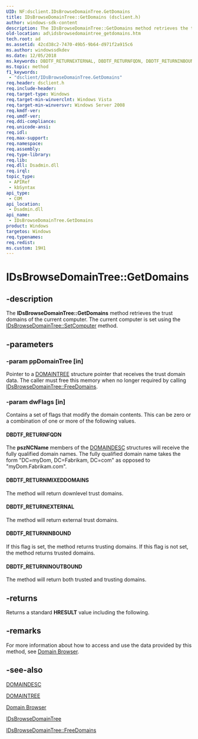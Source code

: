 ```yaml
---
UID: NF:dsclient.IDsBrowseDomainTree.GetDomains
title: IDsBrowseDomainTree::GetDomains (dsclient.h)
author: windows-sdk-content
description: The IDsBrowseDomainTree::GetDomains method retrieves the trust domains of the current computer. The current computer is set using the IDsBrowseDomainTree::SetComputer method.
old-location: ad\idsbrowsedomaintree_getdomains.htm
tech.root: ad
ms.assetid: 42cd38c2-7470-49b5-9b64-d971f2a915c6
ms.author: windowssdkdev
ms.date: 12/05/2018
ms.keywords: DBDTF_RETURNEXTERNAL, DBDTF_RETURNFQDN, DBDTF_RETURNINBOUND, DBDTF_RETURNINOUTBOUND, DBDTF_RETURNMIXEDDOMAINS, GetDomains, GetDomains method [Active Directory], GetDomains method [Active Directory],IDsBrowseDomainTree interface, IDsBrowseDomainTree interface [Active Directory],GetDomains method, IDsBrowseDomainTree.GetDomains, IDsBrowseDomainTree::GetDomains, _glines_idsbrowsedomaintree_getdomains, ad.idsbrowsedomaintree__getdomains, ad.idsbrowsedomaintree_getdomains, dsclient/IDsBrowseDomainTree::GetDomains
ms.topic: method
f1_keywords: 
 - "dsclient/IDsBrowseDomainTree.GetDomains"
req.header: dsclient.h
req.include-header: 
req.target-type: Windows
req.target-min-winverclnt: Windows Vista
req.target-min-winversvr: Windows Server 2008
req.kmdf-ver: 
req.umdf-ver: 
req.ddi-compliance: 
req.unicode-ansi: 
req.idl: 
req.max-support: 
req.namespace: 
req.assembly: 
req.type-library: 
req.lib: 
req.dll: Dsadmin.dll
req.irql: 
topic_type:
 - APIRef
 - kbSyntax
api_type:
 - COM
api_location:
 - Dsadmin.dll
api_name:
 - IDsBrowseDomainTree.GetDomains
product: Windows
targetos: Windows
req.typenames: 
req.redist: 
ms.custom: 19H1
---
```


# IDsBrowseDomainTree::GetDomains


## -description


The <b>IDsBrowseDomainTree::GetDomains</b> method retrieves the trust domains of the current computer.
  The current computer is set using the <a href="https://docs.microsoft.com/windows/desktop/api/dsclient/nf-dsclient-idsbrowsedomaintree-setcomputer">IDsBrowseDomainTree::SetComputer</a> method.


## -parameters




### -param ppDomainTree [in]

Pointer to a <a href="https://docs.microsoft.com/windows/desktop/api/dsclient/ns-dsclient-domain_tree">DOMAINTREE</a> structure pointer that receives the trust domain data. The caller must free this memory when no longer required by calling <a href="https://docs.microsoft.com/windows/desktop/api/dsclient/nf-dsclient-idsbrowsedomaintree-freedomains">IDsBrowseDomainTree::FreeDomains</a>.


### -param dwFlags [in]

Contains a set of flags that modify the domain contents. This can be zero or a combination of one or more of the following values.



#### DBDTF_RETURNFQDN

The <b>pszNCName</b> members of the <a href="https://docs.microsoft.com/windows/desktop/api/dsclient/ns-dsclient-_domaindesc">DOMAINDESC</a> structures will receive the fully qualified domain names. The fully qualified domain name takes the form "DC=myDom, DC=Fabrikam, DC=com" as opposed to "myDom.Fabrikam.com".



#### DBDTF_RETURNMIXEDDOMAINS

The method will return downlevel trust domains.



#### DBDTF_RETURNEXTERNAL

The method will return external trust domains.



#### DBDTF_RETURNINBOUND

If this flag is set, the method returns trusting domains. If this flag is not set, the method returns trusted domains.



#### DBDTF_RETURNINOUTBOUND

The method will return both trusted and trusting domains.


## -returns



Returns a standard <b>HRESULT</b> value including the following.




## -remarks



For more information about how to access and use the data provided by this method, see <a href="https://docs.microsoft.com/windows/desktop/AD/domain-browser">Domain Browser</a>.




## -see-also




<a href="https://docs.microsoft.com/windows/desktop/api/dsclient/ns-dsclient-_domaindesc">DOMAINDESC</a>



<a href="https://docs.microsoft.com/windows/desktop/api/dsclient/ns-dsclient-domain_tree">DOMAINTREE</a>



<a href="https://docs.microsoft.com/windows/desktop/AD/domain-browser">Domain Browser</a>



<a href="https://docs.microsoft.com/windows/desktop/api/dsclient/nn-dsclient-idsbrowsedomaintree">IDsBrowseDomainTree</a>



<a href="https://docs.microsoft.com/windows/desktop/api/dsclient/nf-dsclient-idsbrowsedomaintree-freedomains">IDsBrowseDomainTree::FreeDomains</a>
 

 

